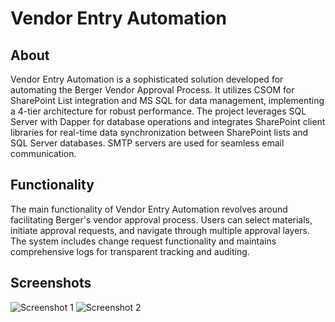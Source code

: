 # Vendor Entry Automation

## About
Vendor Entry Automation is a sophisticated solution developed for automating the Berger Vendor Approval Process. It utilizes CSOM for SharePoint List integration and MS SQL for data management, implementing a 4-tier architecture for robust performance. The project leverages SQL Server with Dapper for database operations and integrates SharePoint client libraries for real-time data synchronization between SharePoint lists and SQL Server databases. SMTP servers are used for seamless email communication.

## Functionality
The main functionality of Vendor Entry Automation revolves around facilitating Berger's vendor approval process. Users can select materials, initiate approval requests, and navigate through multiple approval layers. The system includes change request functionality and maintains comprehensive logs for transparent tracking and auditing.

## Screenshots
![Screenshot 1](https://onedrive.live.com/embed?resid=b166c877c4c17ca6%2115060&authkey=%21AHn5tal4PxcKyVA&width=1921&height=1033)
![Screenshot 2](https://onedrive.live.com/embed?resid=b166c877c4c17ca6%2115059&authkey=%21AF_NOjHHgHamOCA&width=1912&height=1223)
